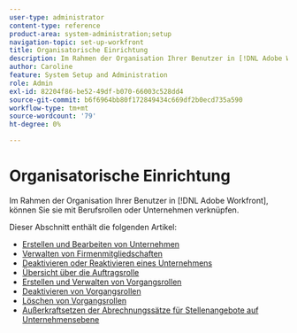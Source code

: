 ```yaml
---
user-type: administrator
content-type: reference
product-area: system-administration;setup
navigation-topic: set-up-workfront
title: Organisatorische Einrichtung
description: Im Rahmen der Organisation Ihrer Benutzer in [!DNL Adobe Workfront], können Sie sie mit Berufsrollen oder Unternehmen verknüpfen.
author: Caroline
feature: System Setup and Administration
role: Admin
exl-id: 82204f86-be52-49df-b070-66003c528dd4
source-git-commit: b6f6964bb80f172849434c669df2b0ecd735a590
workflow-type: tm+mt
source-wordcount: '79'
ht-degree: 0%

---
```


# Organisatorische Einrichtung

Im Rahmen der Organisation Ihrer Benutzer in [!DNL Adobe Workfront], können Sie sie mit Berufsrollen oder Unternehmen verknüpfen.

Dieser Abschnitt enthält die folgenden Artikel:

* [Erstellen und Bearbeiten von Unternehmen](../../../administration-and-setup/set-up-workfront/organizational-setup/create-and-edit-companies.md)
* [Verwalten von Firmenmitgliedschaften](../../../administration-and-setup/set-up-workfront/organizational-setup/manage-company-memberships.md)
* [Deaktivieren oder Reaktivieren eines Unternehmens](../../../administration-and-setup/set-up-workfront/organizational-setup/deactivate-a-company.md)
* [Übersicht über die Auftragsrolle](../../../administration-and-setup/set-up-workfront/organizational-setup/job-role-overview.md)
* [Erstellen und Verwalten von Vorgangsrollen](../../../administration-and-setup/set-up-workfront/organizational-setup/create-manage-job-roles.md)
* [Deaktivieren von Vorgangsrollen](../../../administration-and-setup/set-up-workfront/organizational-setup/deactivate-job-roles.md)
* [Löschen von Vorgangsrollen](../../../administration-and-setup/set-up-workfront/organizational-setup/delete-job-roles.md)
* [Außerkraftsetzen der Abrechnungssätze für Stellenangebote auf Unternehmensebene](../../../administration-and-setup/set-up-workfront/organizational-setup/override-job-role-billing-rates-company-level.md)
